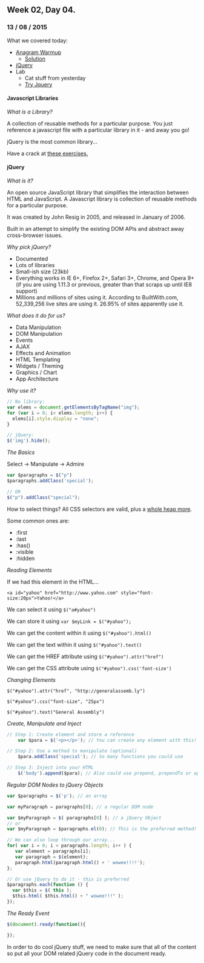 ## Week 02, Day 04.
### 13 / 08 / 2015

What we covered today:
- [Anagram Warmup](https://gist.github.com/ga-wolf/2b7b98bafdcf318a63f7)
  + [Solution](https://github.com/ga-wolf/WDI10-Homework/tree/master/warmup-exercises/week_02/anagram)
- [jQuery](http://jquery.com/)
- Lab
    + Cat stuff from yesterday
    + [Try Jquery](http://try.jquery.com/)

#### Javascript Libraries

_What is a Library?_

A collection of reusable methods for a particular purpose.  You just reference a javascript file with a particular library in it - and away you go!

jQuery is the most common library...

Have a crack at [these exercises.](http://www.teaching-materials.org/jquery/)

#### jQuery

_What is it?_

An open source JavaScript library that simplifies the interaction between HTML and JavaScript.  A Javascript library is collection of reusable methods for a particular purpose.

It was created by John Resig in 2005, and released in January of 2006.

Built in an attempt to simplify the existing DOM APIs and abstract away cross-browser issues.

_Why pick jQuery?_

- Documented
- Lots of libraries
- Small-ish size (23kb)
- Everything works in IE 6+, Firefox 2+, Safari 3+, Chrome, and Opera 9+ (if you are using 1.11.3 or previous, greater than that scraps up until IE8 support)
- Millions and millions of sites using it. According to BuiltWith.com, 52,339,256 live sites are using it. 26.95% of sites apparently use it.

_What does it do for us?_

- Data Manipulation
- DOM Manipulation
- Events
- AJAX
- Effects and Animation
- HTML Templating
- Widgets / Theming
- Graphics / Chart
- App Architecture

_Why use it?_

```js
// No library:
var elems = document.getElementsByTagName("img");
for (var i = 0; i< elems.length; i++) {
  elems[i].style.display = "none";
}

// jQuery:
$('img').hide();
```

_The Basics_

Select -> Manipulate -> Admire

```js
var $paragraphs = $("p")
$paragraphs.addClass('special');

// OR
$("p").addClass("special");
```

How to select things?  All CSS selectors are valid, plus a [whole heap more](http://api.jquery.com/category/selectors/).

Some common ones are:

- :first
- :last
- :has()
- :visible
- :hidden

_Reading Elements_

If we had this element in the HTML...

`<a id="yahoo" href="http://www.yahoo.com" style="font-size:20px">Yahoo!</a>`

We can select it using `$("a#yahoo")`

We can store it using `var $myLink = $("#yahoo");`

We can get the content within it using `$("#yahoo").html()`

We can get the text within it using `$("#yahoo").text()`

We can get the HREF attribute using `$("#yahoo").attr("href")`

We can get the CSS attribute using `$("#yahoo").css('font-size')`

_Changing Elements_

`$("#yahoo").attr("href", "http://generalassemb.ly")`

`$("#yahoo").css("font-size", "25px")`

`$("#yahoo").text("General Assembly")`


_Create, Manipulate and Inject_

```js
// Step 1: Create element and store a reference
    var $para = $('<p></p>'); // You can create any element with this!

// Step 2: Use a method to manipulate (optional)
    $para.addClass('special'); // So many functions you could use

// Step 3: Inject into your HTML
    $('body').append($para); // Also could use prepend, prependTo or appendTo as well
```


_Regular DOM Nodes to jQuery Objects_

```js
var $paragraphs = $('p'); // an array

var myParagraph = paragraphs[0]; // a regular DOM node

var $myParagraph = $( paragraphs[0] ); // a jQuery Object
// or
var $myParagraph = $paragraphs.el(0); // This is the preferred method!

// We can also loop through our array...
for( var i = 0; i < paragraphs.length; i++ ) {
   var element = paragraphs[i];
   var paragraph = $(element);
   paragraph.html(paragraph.html() + ' wowee!!!!');
};

// Or use jQuery to do it - this is preferred
$paragraphs.each(function () {
  var $this = $( this );
  $this.html( $this.html() + " wowee!!!" );
});
```


_The Ready Event_

```js
$(document).ready(function(){

});
```

In order to do cool jQuery stuff, we need to make sure that all of the content so put all your DOM related jQuery code in the document ready.